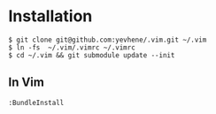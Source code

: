 # Installation

    $ git clone git@github.com:yevhene/.vim.git ~/.vim
    $ ln -fs  ~/.vim/.vimrc ~/.vimrc
    $ cd ~/.vim && git submodule update --init

## In Vim

    :BundleInstall

